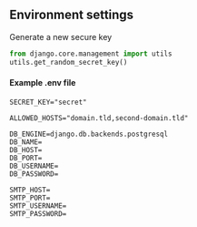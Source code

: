 
## Environment settings

Generate a new secure key
```python
from django.core.management import utils
utils.get_random_secret_key()
```

#### Example .env file
```.env
SECRET_KEY="secret"

ALLOWED_HOSTS="domain.tld,second-domain.tld"

DB_ENGINE=django.db.backends.postgresql
DB_NAME=
DB_HOST=
DB_PORT=
DB_USERNAME=
DB_PASSWORD=

SMTP_HOST=
SMTP_PORT=
SMTP_USERNAME=
SMTP_PASSWORD=
```